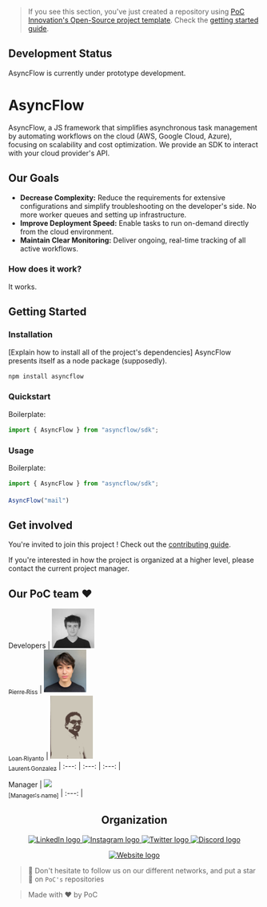 > If you see this section, you've just created a repository using [PoC Innovation's Open-Source project template](https://github.com/PoCInnovation/open-source-project-template). Check the [getting started guide](./.github/getting-started.md).

## Development Status

AsyncFlow is currently under prototype development.

# AsyncFlow

AsyncFlow, a JS framework that simplifies asynchronous task management by automating workflows on the cloud (AWS, Google Cloud, Azure), focusing on scalability and cost optimization.
We provide an SDK to interact with your cloud provider's API.

## Our Goals

- **Decrease Complexity:**
  Reduce the requirements for extensive configurations and simplify troubleshooting on the developer's side. No more worker queues and setting up infrastructure.
- **Improve Deployment Speed:**
  Enable tasks to run on-demand directly from the cloud environment.
- **Maintain Clear Monitoring:**
  Deliver ongoing, real-time tracking of all active workflows.

### How does it work?

It works.

## Getting Started

### Installation

[Explain how to install all of the project's dependencies]
AsyncFlow presents itself as a node package (supposedly).
```bash
npm install asyncflow
```

### Quickstart

Boilerplate:
```ts
import { AsyncFlow } from "asyncflow/sdk";
```

### Usage

Boilerplate:
```ts
import { AsyncFlow } from "asyncflow/sdk";

AsyncFlow("mail")
```


## Get involved

You're invited to join this project ! Check out the [contributing guide](./CONTRIBUTING.md).

If you're interested in how the project is organized at a higher level, please contact the current project manager.

## Our PoC team ❤️

Developers
| [<img src=".github/assets/pierre.png" width=85><br><sub>Pierre Riss</sub>](https://github.com/MrZalTy) | [<img src=".github/assets/loan.jpeg" width=85><br><sub>Loan Riyanto</sub>](https://github.com/MrZalTy) | [<img src=".github/assets/laurent.jpg" width=85><br><sub>Laurent Gonzalez</sub>](https://github.com/MrZalTy)
| :---: | :---: | :---: |

Manager
| [<img src="https://github.com/pierrelissope.png?size=85" width=85><br><sub>[Manager's name]</sub>](https://github.com/adrienfort)
| :---: |

<h2 align=center>
Organization
</h2>

<p align='center'>
    <a href="https://www.linkedin.com/company/pocinnovation/mycompany/">
        <img src="https://img.shields.io/badge/LinkedIn-0077B5?style=for-the-badge&logo=linkedin&logoColor=white" alt="LinkedIn logo">
    </a>
    <a href="https://www.instagram.com/pocinnovation/">
        <img src="https://img.shields.io/badge/Instagram-E4405F?style=for-the-badge&logo=instagram&logoColor=white" alt="Instagram logo"
>
    </a>
    <a href="https://twitter.com/PoCInnovation">
        <img src="https://img.shields.io/badge/Twitter-1DA1F2?style=for-the-badge&logo=twitter&logoColor=white" alt="Twitter logo">
    </a>
    <a href="https://discord.com/invite/Yqq2ADGDS7">
        <img src="https://img.shields.io/badge/Discord-7289DA?style=for-the-badge&logo=discord&logoColor=white" alt="Discord logo">
    </a>
</p>
<p align=center>
    <a href="https://www.poc-innovation.fr/">
        <img src="https://img.shields.io/badge/WebSite-1a2b6d?style=for-the-badge&logo=GitHub Sponsors&logoColor=white" alt="Website logo">
    </a>
</p>

> 🚀 Don't hesitate to follow us on our different networks, and put a star 🌟 on `PoC's` repositories

> Made with ❤️ by PoC

